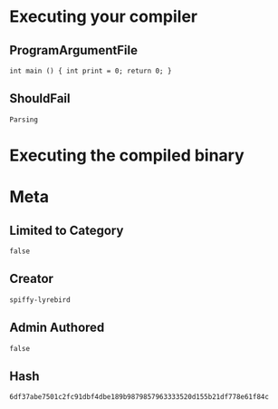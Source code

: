 # Executing your compiler

## ProgramArgumentFile

```
int main () { int print = 0; return 0; }
```

## ShouldFail

```
Parsing
```

# Executing the compiled binary

# Meta

## Limited to Category

```
false
```

## Creator

```
spiffy-lyrebird
```

## Admin Authored

```
false
```

## Hash

```
6df37abe7501c2fc91dbf4dbe189b9879857963333520d155b21df778e61f84c
```
